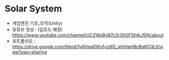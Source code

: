 # Solar System
- 게임엔진 기초_모작(Unity)
- 유튜브 영상 : (업로드 예정) https://www.youtube.com/channel/UC2WoBy87c2r30GFShtkJ5fA/about
- 포트폴리오 : https://drive.google.com/file/d/1y8Veaf0Kxfyzi65_ieVHaH8cBqKO3Ltl/view?usp=sharing
